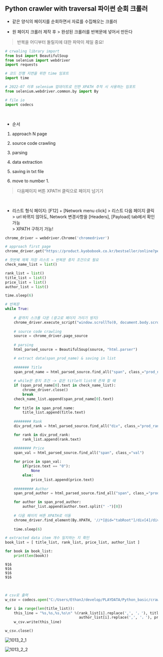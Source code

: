 
## Python crawler with traversal 파이썬 순회 크롤러

- 같은 양식의 페이지를 순회하면서 자료를 수집해오는 크롤러

- 원 페이지 크롤러 제작 후 > 완성된 크롤러를 반복문에 넣어서 만든다

> 반복을 어디부터 돌릴지에 대한 파악이 제일 중요!

```python
# crwaling library import
from bs4 import BeautifulSoup
from selenium import webdriver
import requests

# 코드 진행 지연을 위한 time 임포트
import time

# 2022-07 이후 selenium 업데이트로 인한 XPATH 추적 시 사용하는 임포트
from selenium.webdriver.common.by import By

# file io
import codecs
```

<br>

- 순서

1. approach N page

2. source code crawling

3. parsing

4. data extraction

5. saving in txt file

6. move to number 1.

> 다음페이지 버튼 XPATH 클릭으로 페이지 넘기기

<br>

- 리스트 형식 페이지: \[F12\] + \[Network menu click\] > 리스트 다음 페이지 클릭    
\>  url 바뀌지 않아도, Network 변경사항을 \[Headers\], \[Payload\] tab에서 확인 가능     
\> XPATH 구하기 가능!

```python
chrome_driver = webdriver.Chrome('chromedriver')

# approach first page
chrome_driver.get("https://product.kyobobook.co.kr/bestseller/online?period=001")

# 첫번째 제목 저장 리스트 > 반복문 중지 조건으로 필요
check_name_list = list()

rank_list = list()
title_list = list()
price_list = list()
author_list = list()

time.sleep(6)

# 반복문
while True:
    
    # 끝까지 스크롤 다운 (광고로 페이지 가리기 방지)
    chrome_driver.execute_script("window.scrollTo(0, document.body.scrollHeight);")
    
    # source code crawling
    source = chrome_driver.page_source
    
    # parsing
    html_parsed_source = BeautifulSoup(source, "html.parser")

    # extract data(span_prod_name) & saving in list
    
    ####### Title
    span_prod_name = html_parsed_source.find_all("span", class_="prod_name")   
    
    # while문 중지 조건 -> 같은 title이 list에 존재 할 때
    if (span_prod_name[0].text in check_name_list):
        chrome_driver.close()
        break
    check_name_list.append(span_prod_name[0].text)
    
    for title in span_prod_name:
        title_list.append(title.text)     
    
    ######## Rank
    div_prod_rank = html_parsed_source.find_all("div", class_="prod_rank")

    for rank in div_prod_rank:
        rank_list.append(rank.text)

    ######## Price        
    span_val = html_parsed_source.find_all("span", class_="val")
    
    for price in span_val:
        if(price.text == "0"):
            None
        else:
            price_list.append(price.text)
    
    ######### Author
    span_prod_author = html_parsed_source.find_all("span", class_="prod_author")

    for author in span_prod_author:
        author_list.append(author.text.split(" ·")[0])
    
    # 다음 페이지 버튼 XPATH로 이동
    chrome_driver.find_element(By.XPATH, '//*[@id="tabRoot"]/div[4]/div[2]/button[2]').click()
    
    time.sleep(6)

# extracted data item 개수 일치하는 지 확인
book_list = [ title_list, rank_list, price_list, author_list ]

for book in book_list:
    print(len(book))
```

```text
916
916
916
916
```

<br>

```python
# csv로 출력
w_csv = codecs.open("C:/Users/EthanJ/develop/PLAYDATA/Python_basic/crawling/crawler_with_traversal.csv", 'w', "utf-8-sig")

for i in range(len(title_list)):
    this_line = "%s,%s,%s,%s\n" %(rank_list[i].replace(',', '，'), title_list[i].replace(',', '，'),
                                  author_list[i].replace(',', '，'), price_list[i].replace(',', '，'))
    w_csv.write(this_line)

w_csv.close()
```

![1013_2_1](https://github.com/insung-ethan-j/Basic_Python_with_Data/blob/13744218c87d839e99c05dcc2036ba96fbaa6f12/img_source/1013_2_1.PNG?raw=true)


![1013_2_2](https://github.com/insung-ethan-j/Basic_Python_with_Data/blob/13744218c87d839e99c05dcc2036ba96fbaa6f12/img_source/1013_2_2.PNG?raw=true)

